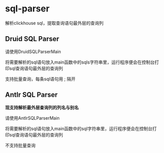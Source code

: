 # sql-parser

解析clickhouse sql，提取查询语句最外层的查询列

## Druid SQL Parser
请使用DruidSQLParserMain

将需要解析的sql语句放入main函数中的sqls字符串里，运行程序便会在控制台打印sql查询语句最外层的查询列

支持批量查询，每条sql语句用 ; 隔开

## Antlr SQL Parser

**现支持解析最外层查询列的列名与别名**

请使用AntlrSQLParserMain

将需要解析的sql语句放入main函数中的sql字符串里，运行程序便会在控制台打印sql查询语句最外层的查询列

不支持批量查询